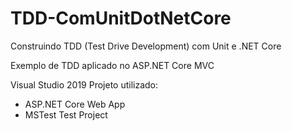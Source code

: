 # TDD-ComUnitDotNetCore
Construindo TDD (Test Drive Development) com Unit e .NET Core

Exemplo de TDD aplicado no ASP.NET Core MVC

Visual Studio 2019
Projeto utilizado: 
- ASP.NET Core Web App
- MSTest Test Project